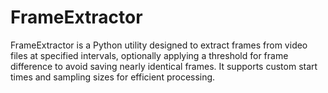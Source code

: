 # FrameExtractor
FrameExtractor is a Python utility designed to extract frames from video files at specified intervals, optionally applying a threshold for frame difference to avoid saving nearly identical frames. It supports custom start times and sampling sizes for efficient processing.
